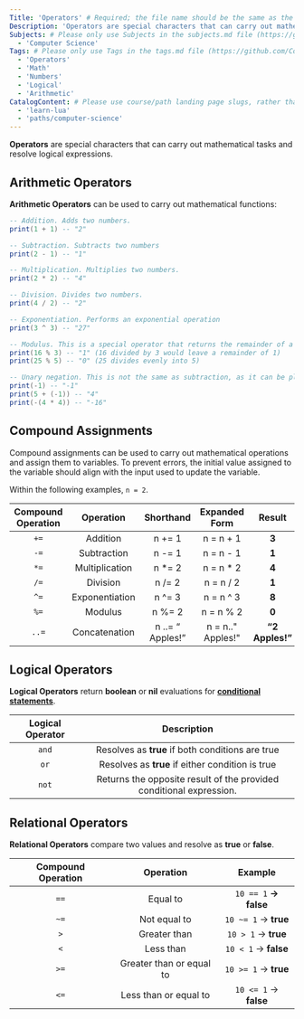 ```yaml
---
Title: 'Operators' # Required; the file name should be the same as the title, but lowercase, with dashes instead of spaces, and all punctuation removed
Description: 'Operators are special characters that can carry out mathematical tasks and resolve logical expressions.' # Required; ideally under 150 characters and starts with a noun (used in search engine results and content previews)
Subjects: # Please only use Subjects in the subjects.md file (https://github.com/Codecademy/docs/blob/main/documentation/subjects.md). If that list feels insufficient, feel free to create a new Subject and add it to subjects.md in your PR!
  - 'Computer Science'
Tags: # Please only use Tags in the tags.md file (https://github.com/Codecademy/docs/blob/main/documentation/tags.md). If that list feels insufficient, feel free to create a new Tag and add it to tags.md in your PR!
  - 'Operators'
  - 'Math'
  - 'Numbers'
  - 'Logical'
  - 'Arithmetic'
CatalogContent: # Please use course/path landing page slugs, rather than linking to individual content items. If listing multiple items, please put the most relevant one first
  - 'learn-lua'
  - 'paths/computer-science'
---
```


**Operators** are special characters that can carry out mathematical tasks and resolve logical expressions.

## Arithmetic Operators

**Arithmetic Operators** can be used to carry out mathematical functions:

```lua
-- Addition. Adds two numbers.
print(1 + 1) -- "2"

-- Subtraction. Subtracts two numbers
print(2 - 1) -- "1"

-- Multiplication. Multiplies two numbers.
print(2 * 2) -- "4"

-- Division. Divides two numbers.
print(4 / 2) -- "2"

-- Exponentiation. Performs an exponential operation
print(3 ^ 3) -- "27"

-- Modulus. This is a special operator that returns the remainder of a division expression.
print(16 % 3) -- "1" (16 divided by 3 would leave a remainder of 1)
print(25 % 5) -- "0" (25 divides evenly into 5)

-- Unary negation. This is not the same as subtraction, as it can be placed in front of a number/expression to negate it.
print(-1) -- "-1"
print(5 + (-1)) -- "4"
print(-(4 * 4)) -- "-16"
```



## Compound Assignments

Compound assignments can be used to carry out mathematical operations and assign them to variables. To prevent errors, the initial value assigned to the variable should align with the input used to update the variable.

Within the following examples, `n = 2`.

| **Compound Operation** |    **Operation**   |     **Shorthand**    | **Expanded Form** |    **Result**   |
| :--------------------: | :----------------: | :--------------: | :------------: | :-------------: |
|           `+=`          |    Addition    |      n += 1      | n = n + 1 |      **3**      |
|           `-=`          |   Subtraction  |      n -= 1      | n = n - 1 |      **1**      |
|           `*=`          | Multiplication |      n \*= 2     | n = n * 2 |      **4**      |
|           `/=`           |    Division    |      n /= 2      | n = n / 2 |      **1**      |
|           `^=`           | Exponentiation |      n ^= 3      | n = n ^ 3 |      **8**      |
|           `%=`           |     Modulus    |      n %= 2      | n = n % 2 |      **0**      |
|           `..=`          |  Concatenation | n ..= “ Apples!” | n = n.." Apples!" | **“2 Apples!”** |

## Logical Operators

**Logical Operators** return **boolean** or **nil** evaluations for [**conditional statements**](https://www.codecademy.com/resources/docs/lua/conditionals).

|   **Logical Operator**  |                           **Description**                           |
| :---------------------: | :-----------------------------------------------------------------: |
|           `and`           |           Resolves as **true** if both conditions are true          |
|            `or`           |           Resolves as **true** if either condition is true          |
|           `not`           | Returns the opposite result of the provided conditional expression. |

## Relational Operators

**Relational Operators** compare two values and resolve as **true** or **false**.

| **Compound Operation** |         **Operation**        |       **Example**      |
| :--------------------: | :--------------------------: | :--------------------: |
|           `==`           |         Equal to         |   `10 == 1` **→ false**  |
|           `~=`           |       Not equal to       |   `10 ~= 1` → **true**   |
|           `>`           |       Greater than       |    `10 > 1` → **true**   |
|          `<`          |         Less than        |  `10 < 1` → **false** |
|           `>=`          | Greater than or equal to |   `10 >= 1` → **true**   |
|          `<=`         |   Less than or equal to  | `10 <= 1` → **false** |
